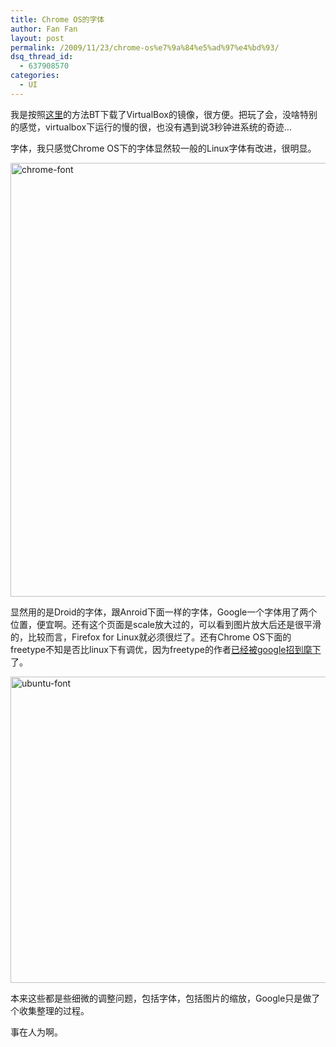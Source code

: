 ```yaml
---
title: Chrome OS的字体
author: Fan Fan
layout: post
permalink: /2009/11/23/chrome-os%e7%9a%84%e5%ad%97%e4%bd%93/
dsq_thread_id:
  - 637908570
categories:
  - UI
---
```

我是按照<a href="http://yi-it.com/blog/pivot/entry.php?id=135" target="_blank">这里</a>的方法BT下载了VirtualBox的镜像，很方便。把玩了会，没啥特别的感觉，virtualbox下运行的慢的很，也没有遇到说3秒钟进系统的奇迹&#8230;

字体，我只感觉Chrome OS下的字体显然较一般的Linux字体有改进，很明显。

<img class="alignnone size-full wp-image-486" title="chrome-font" src="http://fkpwolf.net/WordPress/wp-content/uploads/2009/11/chrome-font.png" alt="chrome-font" width="820" height="694" />

显然用的是Droid的字体，跟Anroid下面一样的字体，Google一个字体用了两个位置，便宜啊。还有这个页面是scale放大过的，可以看到图片放大后还是很平滑的，比较而言，Firefox for Linux就必须很烂了。还有Chrome OS下面的freetype不知是否比linux下有调优，因为freetype的作者<a href="http://www.osnews.com/story/18166" target="_blank">已经被google招到麾下</a>了。

<img class="alignnone size-full wp-image-487" title="ubuntu-font" src="http://fkpwolf.net/WordPress/wp-content/uploads/2009/11/ubuntu-font.png" alt="ubuntu-font" width="734" height="490" />

本来这些都是些细微的调整问题，包括字体，包括图片的缩放，Google只是做了个收集整理的过程。

事在人为啊。